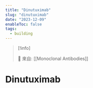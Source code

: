 ```yaml
---
title: "Dinutuximab"
slug: "dinutuximab"
date: "2023-12-09"
enableToc: false
tags:
  - building
---
```


> [!info]
>
> 🌱 來自: [[Monoclonal Antibodies]]

# Dinutuximab


